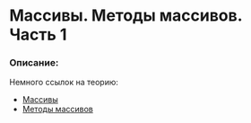 # Массивы. Методы массивов. Часть 1

### Описание:

Немного ссылок на теорию:

- [Массивы](https://learn.javascript.ru/array)
- [Методы массивов](https://learn.javascript.ru/array-methods)
